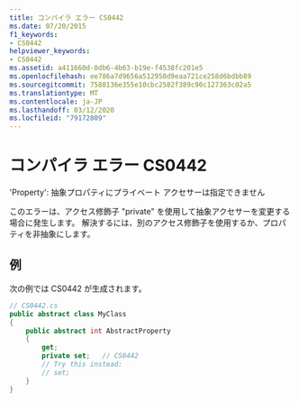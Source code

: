 ```yaml
---
title: コンパイラ エラー CS0442
ms.date: 07/20/2015
f1_keywords:
- CS0442
helpviewer_keywords:
- CS0442
ms.assetid: a411660d-0db6-4b63-b19e-f4538fc201e5
ms.openlocfilehash: ee786a7d9656a512950d9eaa721ce258d6bdbb89
ms.sourcegitcommit: 7588136e355e10cbc2582f389c90c127363c02a5
ms.translationtype: MT
ms.contentlocale: ja-JP
ms.lasthandoff: 03/12/2020
ms.locfileid: "79172809"
---
```

# <a name="compiler-error-cs0442"></a>コンパイラ エラー CS0442
'Property': 抽象プロパティにプライベート アクセサーは指定できません  
  
 このエラーは、アクセス修飾子 "private" を使用して抽象アクセサーを変更する場合に発生します。 解決するには、別のアクセス修飾子を使用するか、プロパティを非抽象にします。  
  
## <a name="example"></a>例  
 次の例では CS0442 が生成されます。  
  
```csharp  
// CS0442.cs  
public abstract class MyClass
{  
    public abstract int AbstractProperty
    {  
        get;  
        private set;   // CS0442  
        // Try this instead:  
        // set;  
    }  
}  
```
